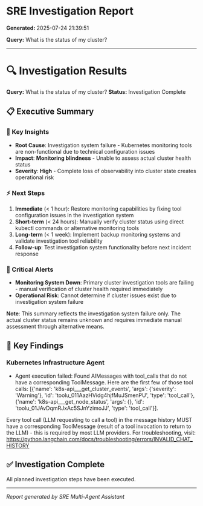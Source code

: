 # SRE Investigation Report

**Generated:** 2025-07-24 21:39:51

**Query:** What is the status of my cluster?

---

# 🔍 Investigation Results

**Query:** What is the status of my cluster?
**Status:** Investigation Complete

## 📋 Executive Summary

### 🎯 Key Insights
- **Root Cause**: Investigation system failure - Kubernetes monitoring tools are non-functional due to technical configuration issues
- **Impact**: **Monitoring blindness** - Unable to assess actual cluster health status
- **Severity**: **High** - Complete loss of observability into cluster state creates operational risk

### ⚡ Next Steps
1. **Immediate** (< 1 hour): Restore monitoring capabilities by fixing tool configuration issues in the investigation system
2. **Short-term** (< 24 hours): Manually verify cluster status using direct kubectl commands or alternative monitoring tools
3. **Long-term** (< 1 week): Implement backup monitoring systems and validate investigation tool reliability
4. **Follow-up**: Test investigation system functionality before next incident response

### 🚨 Critical Alerts
- **Monitoring System Down**: Primary cluster investigation tools are failing - manual verification of cluster health required immediately
- **Operational Risk**: Cannot determine if cluster issues exist due to investigation system failure

**Note**: This summary reflects the investigation system failure only. The actual cluster status remains unknown and requires immediate manual assessment through alternative means.

## 🎯 Key Findings

### Kubernetes Infrastructure Agent
- Agent execution failed: Found AIMessages with tool_calls that do not have a corresponding ToolMessage. Here are the first few of those tool calls: [{'name': 'k8s-api___get_cluster_events', 'args': {'severity': 'Warning'}, 'id': 'toolu_011AazHVidg4hjfMuJSmenPU', 'type': 'tool_call'}, {'name': 'k8s-api___get_node_status', 'args': {}, 'id': 'toolu_01JAvDqmRJxAc5SJnYzimoJJ', 'type': 'tool_call'}].

Every tool call (LLM requesting to call a tool) in the message history MUST have a corresponding ToolMessage (result of a tool invocation to return to the LLM) - this is required by most LLM providers.
For troubleshooting, visit: https://python.langchain.com/docs/troubleshooting/errors/INVALID_CHAT_HISTORY

## ✅ Investigation Complete

All planned investigation steps have been executed.


---
*Report generated by SRE Multi-Agent Assistant*
